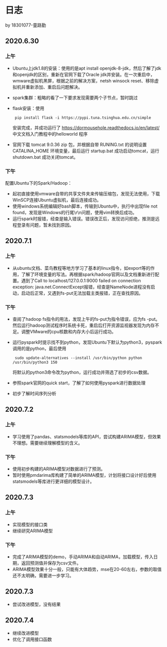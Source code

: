 # 日志

by 18301077-童路勤

## 2020.6.30

### 上午

- Ubuntu上jdk1.8的安装：使用的是apt install openjdk-8-jdk，然后了解了jdk和openjdk的区别，重新在官网下载了Oracle jdk并安装。在一次重启中，wmware虚拟机黑屏，根据之前的解决方案，netsh winsock reset、移除虚拟机并重新添加、重启后问题解决。
- spark集群：粗略的看了一下要求发现需要两个子节点，暂时跳过
- flask安装：使用
   
       pip install flask -i https://pypi.tuna.tsinghua.edu.cn/simple 
    
    安装完成，并成功运行了 https://dormousehole.readthedocs.io/en/latest/ 中文文档入门教程中的helloworld 程序
- 官网下载 tomcat 9.0.36 zip 包，并根据自带 RUNING.txt 的说明设置 CATALINA_HOME 环境变量，最后运行 startup.bat 成功启动tomcat，运行 shutdown.bat 成功关闭tomcat。

### 下午

配置Ubuntu下的Spark/Hadoop：

- 起初直接使用vmware自带的共享文件夹来传输压缩包，发现无法使用，下载WinSCP连接Ubuntu虚拟机，最后连接成功。
- 使用windows系统编辑好bash脚本，传输到Ubuntu中，执行中出现file not found，发现是Windows的行尾\r\n问题，使用vim转换后成功。
- 运行spark时报错，经查是输入错误。错误改正后，发现访问拒绝，推测是远程登录有问题，暂未找到原因。

## 2020.7.1

### 上午

- 从ubuntu文档、菜鸟教程等地方学习了基本的linux指令，如export等的作用，了解了环境变量的写法。再根据spark/hadoop官网以及文档重新进行配置。遇到了Call to localhost/127.0.0.1:9000 failed on connection exception: java.net.ConnectExcept报错，经查是NameNode进程没有启动，启动后正常，又遇到fs-put无法加载主类报错，正在查找原因。

### 下午

- 查阅了hadoop fs指令的用法，发现上午的fs-put为指令错误，应为fs -put。然后运行hadoop测试程序时系统卡死，重启后打开资源监视器发现为内存不足。调整VMware的cpu核数和内存大小后运行成功。
- 运行pyspark时提示找不到python，发现Ubuntu下默认为python3，pyspark调用的是python，最后使用

       sudo update-alternatives --install /usr/bin/python python /usr/bin/python3 150

   将默认的python3命令改为python，运行成功并筛选了初步的csv数据。
- 参照spark官网的quick start，了解了如何使用pyspark进行数据处理
- 初步了解时间序列分析

## 2020.7.2

### 上午

- 学习使用了pandas、statsmodels等库的API，尝试构建ARIMA模型，但效果不理想。需要继续理解模型的含义。

### 下午

- 使用初步构建的ARIMA模型对数据进行了预测。
- 暂时使用pmdarima库构建了简单的ARIMA模型，计划将接口设计好后使用statsmodels等库进行更详细的模型设计。

## 2020.7.3

### 上午

- 实现模型的接口类
- 继续研究ARIMA模型

### 下午

- 完成了ARIMA模型的demo，手动ARIMA和自动ARIMA，加载模型，传入日期，返回预测值并保存为csv文件。
- ARIMA模型效果十分一般，只能有大体趋势，mse在20-60左右，参数的取值还不太明确，需要进一步学习。

## 2020.7.3

- 尝试改进模型，没有结果

## 2020.7.4

- 继续改进模型
- 优化了调用接口函数